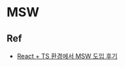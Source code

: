 # MSW

## Ref

- [React + TS 환경에서 MSW 도입 후기](https://velog.io/@boseong-choi/React-TS%EC%97%90-MSW-%EB%8F%84%EC%9E%85-%ED%9B%84%EA%B8%B0)